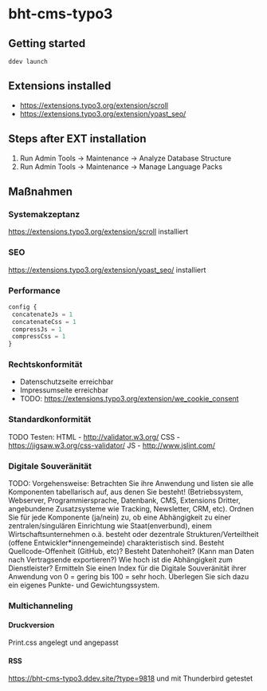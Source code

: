 # bht-cms-typo3

## Getting started
`ddev launch`

## Extensions installed
* https://extensions.typo3.org/extension/scroll
* https://extensions.typo3.org/extension/yoast_seo/

## Steps after EXT installation
1. Run Admin Tools -> Maintenance -> Analyze Database Structure
1. Run Admin Tools -> Maintenance -> Manage Language Packs

## Maßnahmen
### Systemakzeptanz
https://extensions.typo3.org/extension/scroll installiert

### SEO
https://extensions.typo3.org/extension/yoast_seo/ installiert

### Performance
```ts
config {
 concatenateJs = 1
 concatenateCss = 1
 compressJs = 1
 compressCss = 1
}
```

### Rechtskonformität
* Datenschutzseite erreichbar
* Impressumseite erreichbar
* TODO: https://extensions.typo3.org/extension/we_cookie_consent

### Standardkonformität
TODO
Testen:
HTML - http://validator.w3.org/
CSS - https://jigsaw.w3.org/css-validator/
JS - http://www.jslint.com/

### Digitale Souveränität
TODO:
Vorgehensweise:
Betrachten Sie ihre Anwendung und listen sie alle Komponenten tabellarisch auf, aus denen Sie besteht! (Betriebssystem, Webserver, Programmiersprache, Datenbank, CMS, Extensions Dritter, angebundene Zusatzsysteme wie Tracking, Newsletter, CRM, etc).
Ordnen Sie für jede Komponente (ja/nein) zu, ob eine Abhängigkeit zu einer zentralen/singulären Einrichtung wie Staat(enverbund), einem Wirtschaftsunternehmen o.ä. besteht oder dezentrale Strukturen/Verteiltheit (offene Entwickler*innengemeinde) charakteristisch sind.
Besteht Quellcode-Offenheit (GitHub, etc)?
Besteht Datenhoheit? (Kann man Daten nach Vertragsende exportieren?)
Wie hoch ist die Abhängigkeit zum Dienstleister?
Ermitteln Sie einen Index für die Digitale Souveränität ihrer Anwendung von 0 = gering bis 100 = sehr hoch. Überlegen Sie sich dazu ein eigenes Punkte- und Gewichtungssystem.

### Multichanneling
#### Druckversion
Print.css angelegt und angepasst

#### RSS
https://bht-cms-typo3.ddev.site/?type=9818 und mit Thunderbird getestet